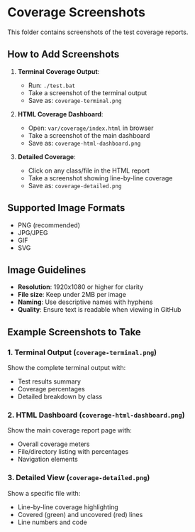 # Coverage Screenshots

This folder contains screenshots of the test coverage reports.

## How to Add Screenshots

1. **Terminal Coverage Output**:
   - Run: `./test.bat` 
   - Take a screenshot of the terminal output
   - Save as: `coverage-terminal.png`

2. **HTML Coverage Dashboard**:
   - Open: `var/coverage/index.html` in browser
   - Take a screenshot of the main dashboard
   - Save as: `coverage-html-dashboard.png`

3. **Detailed Coverage**:
   - Click on any class/file in the HTML report
   - Take a screenshot showing line-by-line coverage
   - Save as: `coverage-detailed.png`

## Supported Image Formats
- PNG (recommended)
- JPG/JPEG
- GIF
- SVG

## Image Guidelines
- **Resolution**: 1920x1080 or higher for clarity
- **File size**: Keep under 2MB per image
- **Naming**: Use descriptive names with hyphens
- **Quality**: Ensure text is readable when viewing in GitHub

## Example Screenshots to Take

### 1. Terminal Output (`coverage-terminal.png`)
Show the complete terminal output with:
- Test results summary
- Coverage percentages
- Detailed breakdown by class

### 2. HTML Dashboard (`coverage-html-dashboard.png`)
Show the main coverage report page with:
- Overall coverage meters
- File/directory listing with percentages
- Navigation elements

### 3. Detailed View (`coverage-detailed.png`)
Show a specific file with:
- Line-by-line coverage highlighting
- Covered (green) and uncovered (red) lines
- Line numbers and code